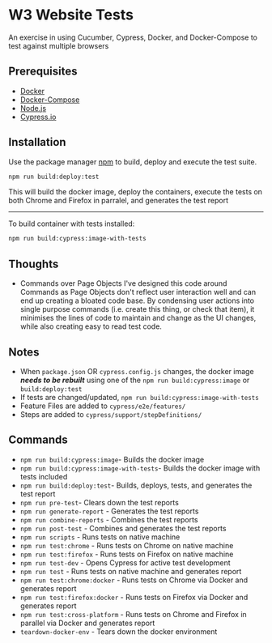 # W3 Website Tests

An exercise in using Cucumber, Cypress, Docker, and Docker-Compose to test against multiple browsers

## Prerequisites
- [Docker](https://docs.docker.com/get-docker/)
- [Docker-Compose](https://docs.docker.com/compose/install/)
- [Node.js](https://nodejs.org/en/download/package-manager/)
- [Cypress.io](https://docs.cypress.io/guides/getting-started/installing-cypress)

## Installation

Use the package manager [npm](https://nodejs.org/en/download/package-manager/) to build, deploy and execute the test suite.

```bash
npm run build:deploy:test
```
This will build the docker image, deploy the containers, execute the tests on both Chrome and Firefox in parralel, and generates the test report  

-----

To build container with tests installed:

```bash
npm run build:cypress:image-with-tests
```

## Thoughts 
- Commands over Page Objects
I've designed this code around Commands as Page Objects don't reflect user interaction well and can end up creating a bloated code base. By condensing user actions into single purpose commands (i.e. create this thing, or check that item), it minimises the lines of code to maintain and change as the UI changes, while also creating easy to read test code.


## Notes

- When `package.json` OR `cypress.config.js` changes, the docker image ***needs to be rebuilt*** using one of the `npm run build:cypress:image` or `build:deploy:test`
- If tests are changed/updated, `npm run build:cypress:image-with-tests`
- Feature Files are added to `cypress/e2e/features/`
- Steps are added to `cypress/support/stepDefinitions/`

## Commands

- `npm run build:cypress:image`- Builds the docker image
- `npm run build:cypress:image-with-tests`- Builds the docker image with tests included
- `npm run build:deploy:test`- Builds, deploys, tests, and generates the test report
- `npm run pre-test`- Clears down the test reports
- `npm run generate-report` - Generates the test reports
- `npm run combine-reports` - Combines the test reports
- `npm run post-test` - Combines and generates the test reports
- `npm run scripts` - Runs tests on native machine
- `npm run test:chrome` - Runs tests on Chrome on native machine
- `npm run test:firefox` - Runs tests on Firefox on native machine
- `npm run test-dev` - Opens Cypress for active test development
- `npm run test` - Runs tests on native machine and generates report 
- `npm run test:chrome:docker` - Runs tests on Chrome via Docker and generates report
- `npm run test:firefox:docker` - Runs tests on Firefox via Docker and generates report
- `npm run test:cross-platform` - Runs tests on Chrome and Firefox in parallel via Docker and generates report
- `teardown-docker-env` - Tears down the docker environment
